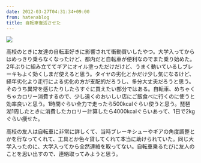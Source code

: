 ```yaml
---
date: 2012-03-27T04:31:34+09:00
from: hatenablog
title: 自転車復活させた
---
```

![](http://dl.dropbox.com/u/5978869/image/20120327_042127.png)

高校のときに友達の自転車好きに影響されて衝動買いしたやつ。大学入ってからはめっきり乗らなくなったけど、都内だと自転車が便利なのでまた乗り始めた。2年ぶりに組み立ててギアにオイル塗っただけだけど、うまく動いているしブレーキもよく効くしまだ使えると思う。タイヤの劣化とかだけ少し気になるけど、経年劣化より走行による劣化の方が支配的だろうし、多分大丈夫だろうと思う。そのうち異常を感じたりしたらすぐに買えたい部分ではある。自転車、めちゃくちゃカロリー消費するので、少し遠くのおいしい店にご飯食べに行くのに使うと効率良いと思う。1時間ぐらい全力で走ったら500kcalぐらい使うと思う。琵琶湖1周したときに消費したカロリー計算したら4000kcalぐらいあって、1日で2kgぐらい痩せた。

高校の友人は自転車に非常に詳しくて、当時ブレーキシューやギアの角度調整とかを行なってくれて、工具とか色々貸してくれて本当に助けられていた。同じ大学入ったのに、大学入ってから全然連絡を取ってない。自転車乗るたびに友人のことを思い出すので、連絡取ってみようと思う。

